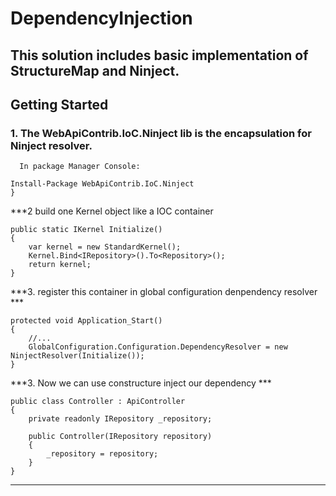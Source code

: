 DependencyInjection
===================



This solution includes basic implementation of StructureMap and Ninject.
----------


## Getting Started

### 1. The WebApiContrib.IoC.Ninject lib is the encapsulation for Ninject resolver.
      In package Manager Console:
   ```
   Install-Package WebApiContrib.IoC.Ninject
   }
   ```


***2 build one Kernel object like a IOC container

    public static IKernel Initialize()
    {
        var kernel = new StandardKernel();
        Kernel.Bind<IRepository>().To<Repository>();
        return kernel;
    }

***3. register this container in global configuration denpendency resolver ***

    protected void Application_Start()
    {
        //...
        GlobalConfiguration.Configuration.DependencyResolver = new NinjectResolver(Initialize());
    }

***3. Now we can use constructure inject our dependency ***

    public class Controller : ApiController
    {
        private readonly IRepository _repository;

        public Controller(IRepository repository)
        {
            _repository = repository;
        }
    }

***
